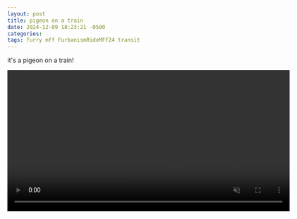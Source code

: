 ```yaml
---
layout: post
title: pigeon on a train
date: 2024-12-09 18:23:21 -0500
categories: 
tags: furry mff FurbanismRideMFF24 transit
---
```

it's a pigeon on a train!

<video width="640" autoplay loop muted controls>
    <source src="/assets/videos/pigeon-on-a-train.mp4" type="video/mp4">
</video>
